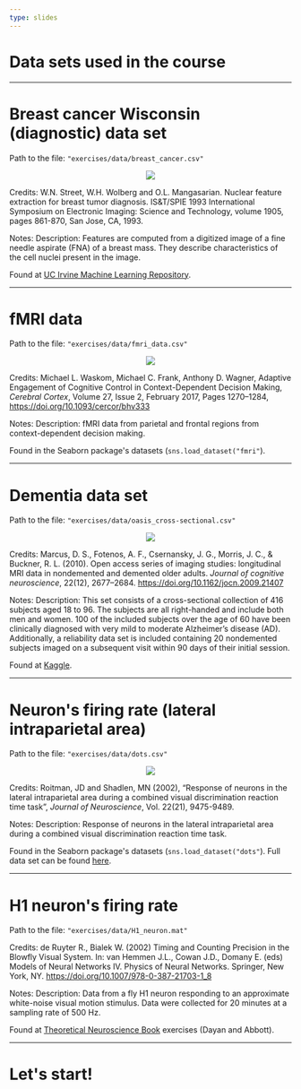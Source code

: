 ```yaml
---
type: slides
---
```


# Data sets used in the course

---

# Breast cancer Wisconsin (diagnostic) data set

Path to the file: `"exercises/data/breast_cancer.csv"`

<center><img src="breast_cancer.png"></center>

Credits: W.N. Street, W.H. Wolberg and O.L. Mangasarian. Nuclear feature extraction for breast tumor diagnosis. IS&T/SPIE 1993 International Symposium on Electronic Imaging: Science and Technology, volume 1905, pages 861-870, San Jose, CA, 1993.

Notes: Description: Features are computed from a digitized image of a fine needle aspirate (FNA) of a breast mass. They describe characteristics of the cell nuclei present in the image.

Found at [UC Irvine Machine Learning Repository](https://archive.ics.uci.edu/ml/datasets/Breast+Cancer+Wisconsin+%28Diagnostic%29).

---

# fMRI data

Path to the file: `"exercises/data/fmri_data.csv"`

<center><img src="fmri_data.png"></center>

Credits: Michael L. Waskom, Michael C. Frank, Anthony D. Wagner, Adaptive Engagement of Cognitive Control in Context-Dependent Decision Making, *Cerebral Cortex*, Volume 27, Issue 2, February 2017, Pages 1270–1284, https://doi.org/10.1093/cercor/bhv333

Notes: Description: fMRI data from parietal and frontal regions from context-dependent decision making.

Found in the Seaborn package's datasets (`sns.load_dataset("fmri"`).

---

# Dementia data set

Path to the file: `"exercises/data/oasis_cross-sectional.csv"`

<center><img src="oasis.png"></center>

Credits: Marcus, D. S., Fotenos, A. F., Csernansky, J. G., Morris, J. C., & Buckner, R. L. (2010). Open access series of imaging studies: longitudinal MRI data in nondemented and demented older adults. *Journal of cognitive neuroscience*, 22(12), 2677–2684. https://doi.org/10.1162/jocn.2009.21407

Notes: Description:  This set consists of a cross-sectional collection of 416 subjects aged 18 to 96. The subjects are all right-handed and include both men and women. 100 of the included subjects over the age of 60 have been clinically diagnosed with very mild to moderate Alzheimer’s disease (AD). Additionally, a reliability data set is included containing 20 nondemented subjects imaged on a subsequent visit within 90 days of their initial session.

Found at [Kaggle](https://www.kaggle.com/jboysen/mri-and-alzheimers).

---

# Neuron's firing rate (lateral intraparietal area)

Path to the file: `"exercises/data/dots.csv"`

<center><img src="dots.png"></center>

Credits: Roitman, JD and Shadlen, MN (2002), “Response of neurons in the lateral intraparietal area during a combined visual discrimination reaction time task”, *Journal of Neuroscience*, Vol. 22(21), 9475-9489.

Notes: Description: Response of neurons in the lateral intraparietal area during a combined visual discrimination reaction time task.

Found in the Seaborn package's datasets (`sns.load_dataset("dots"`). Full data set can be found [here](https://shadlenlab.columbia.edu/resources/RoitmanDataCode.html).

---

# H1 neuron's firing rate

Path to the file: `"exercises/data/H1_neuron.mat"`

Credits: de Ruyter R., Bialek W. (2002) Timing and Counting Precision in the Blowfly Visual System. In: van Hemmen J.L., Cowan J.D., Domany E. (eds) Models of Neural Networks IV. Physics of Neural Networks. Springer, New York, NY. https://doi.org/10.1007/978-0-387-21703-1_8

Notes: Description: Data from a fly H1 neuron responding to an approximate white-noise visual motion stimulus. Data were collected for 20 minutes at a sampling rate of 500 Hz.

Found at [Theoretical Neuroscience Book](http://www.gatsby.ucl.ac.uk/~dayan/book/exercises.html) exercises (Dayan and Abbott).

---

# Let's start!
